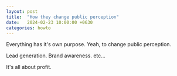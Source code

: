 ```yaml
---
layout: post
title:  "How they change public perception"
date:   2024-02-23 10:00:00 +0630
categories: howto
---
```

Everything has it's own purpose.
Yeah, to change public perception.

Lead generation.
Brand awareness.
etc...

It's all about profit.